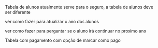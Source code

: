 Tabela de alunos atualmente serve para o seguro, a tabela de alunos deve ser diferente

ver como fazer para atualizar o ano dos alunos

ver como fazer para perguntar se o aluno irá continuar no proximo ano

Tabela com pagamento com opção de marcar como pago


